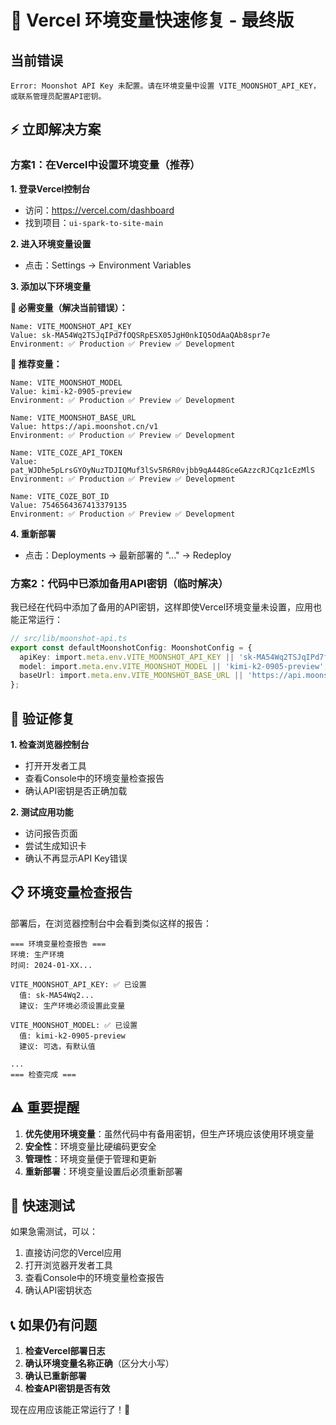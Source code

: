# 🚨 Vercel 环境变量快速修复 - 最终版

## 当前错误
```
Error: Moonshot API Key 未配置。请在环境变量中设置 VITE_MOONSHOT_API_KEY，或联系管理员配置API密钥。
```

## ⚡ 立即解决方案

### 方案1：在Vercel中设置环境变量（推荐）

**1. 登录Vercel控制台**
- 访问：https://vercel.com/dashboard
- 找到项目：`ui-spark-to-site-main`

**2. 进入环境变量设置**
- 点击：Settings → Environment Variables

**3. 添加以下环境变量**

**🔑 必需变量（解决当前错误）：**
```
Name: VITE_MOONSHOT_API_KEY
Value: sk-MA54Wq2TSJqIPd7fOQSRpESX05JgH0nkIQ5OdAaQAb8spr7e
Environment: ✅ Production ✅ Preview ✅ Development
```

**🔧 推荐变量：**
```
Name: VITE_MOONSHOT_MODEL
Value: kimi-k2-0905-preview
Environment: ✅ Production ✅ Preview ✅ Development

Name: VITE_MOONSHOT_BASE_URL
Value: https://api.moonshot.cn/v1
Environment: ✅ Production ✅ Preview ✅ Development

Name: VITE_COZE_API_TOKEN
Value: pat_WJDhe5pLrsGYOyNuzTDJIQMuf3lSv5R6R0vjbb9qA448GceGAzzcRJCqz1cEzMlS
Environment: ✅ Production ✅ Preview ✅ Development

Name: VITE_COZE_BOT_ID
Value: 7546564367413379135
Environment: ✅ Production ✅ Preview ✅ Development
```

**4. 重新部署**
- 点击：Deployments → 最新部署的 "..." → Redeploy

### 方案2：代码中已添加备用API密钥（临时解决）

我已经在代码中添加了备用的API密钥，这样即使Vercel环境变量未设置，应用也能正常运行：

```typescript
// src/lib/moonshot-api.ts
export const defaultMoonshotConfig: MoonshotConfig = {
  apiKey: import.meta.env.VITE_MOONSHOT_API_KEY || 'sk-MA54Wq2TSJqIPd7fOQSRpESX05JgH0nkIQ5OdAaQAb8spr7e',
  model: import.meta.env.VITE_MOONSHOT_MODEL || 'kimi-k2-0905-preview',
  baseUrl: import.meta.env.VITE_MOONSHOT_BASE_URL || 'https://api.moonshot.cn/v1'
};
```

## 🧪 验证修复

**1. 检查浏览器控制台**
- 打开开发者工具
- 查看Console中的环境变量检查报告
- 确认API密钥是否正确加载

**2. 测试应用功能**
- 访问报告页面
- 尝试生成知识卡
- 确认不再显示API Key错误

## 📋 环境变量检查报告

部署后，在浏览器控制台中会看到类似这样的报告：

```
=== 环境变量检查报告 ===
环境: 生产环境
时间: 2024-01-XX...

VITE_MOONSHOT_API_KEY: ✅ 已设置
  值: sk-MA54Wq2...
  建议: 生产环境必须设置此变量

VITE_MOONSHOT_MODEL: ✅ 已设置
  值: kimi-k2-0905-preview
  建议: 可选，有默认值

...
=== 检查完成 ===
```

## ⚠️ 重要提醒

1. **优先使用环境变量**：虽然代码中有备用密钥，但生产环境应该使用环境变量
2. **安全性**：环境变量比硬编码更安全
3. **管理性**：环境变量便于管理和更新
4. **重新部署**：环境变量设置后必须重新部署

## 🚀 快速测试

如果急需测试，可以：
1. 直接访问您的Vercel应用
2. 打开浏览器开发者工具
3. 查看Console中的环境变量检查报告
4. 确认API密钥状态

## 📞 如果仍有问题

1. **检查Vercel部署日志**
2. **确认环境变量名称正确**（区分大小写）
3. **确认已重新部署**
4. **检查API密钥是否有效**

现在应用应该能正常运行了！🎉
